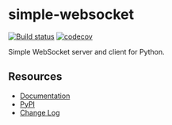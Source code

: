 simple-websocket
================

[![Build status](https://github.com/miguelgrinberg/simple-websocket/workflows/build/badge.svg)](https://github.com/miguelgrinberg/simple-websocket/actions) [![codecov](https://codecov.io/gh/miguelgrinberg/simple-websocket/branch/master/graph/badge.svg)](https://codecov.io/gh/miguelgrinberg/simple-websocket)

Simple WebSocket server and client for Python.

## Resources

- [Documentation](http://simple-websocket.readthedocs.io/en/latest/)
- [PyPI](https://pypi.python.org/pypi/simple-websocket)
- [Change Log](https://github.com/miguelgrinberg/simple-websocket/blob/main/CHANGES.md)

